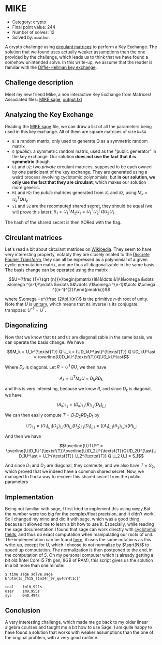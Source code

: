 # MIKE

- Category: crypto
- Final point value: 244
- Number of solves: 12
- Solved by: `mouthon`

A crypto challenge using [circulant matrices](https://en.wikipedia.org/wiki/Circulant_matrix) to perform a Key Exchange. The solution that we found uses actually weaker assumptions than the one provided by the challenge, which leads us to think that we have found a somehow unintended solve. In this write-up, we assume that the reader is familiar with the [Diffie-Hellman key exchange](https://en.wikipedia.org/wiki/Diffie%E2%80%93Hellman_key_exchange).

## Challenge description

Meet my new friend Mike, a non Interactive Key Exchange from Matrices!
Associated files: [MIKE.sage](./MIKE.sage), [output.txt](./output.txt)

## Analyzing the Key Exchange

Reading the [MIKE.sage](./MIKE.sage) file, we can draw a list of all the parameters being used in this key exchange. All of them are square matrices of size `N=64`
- `B`: a random matrix, only used to generate Q as a symmetric random matrix
- `Q` (*public*): a symmetric random matrix, used as the "public generator" in the key exchange. Our solution **does not use the fact that it is symmetric** though.
- `U1` and `U2`: two *private* circulant matrices, supposed to be each owned by one participant of the key exchange. They are generated using a weird process involving cyclotomic polynomials, but **in our solution, we only use the fact that they are circulant**, which makes our solution more generic.
- `M1` and `M2`: the *public* matrices generated from `U1` and `U2`, using $M_k = U_k^{\textsf{T}} Q U_k$
- `S1` and `S2` are the recomputed shared secret, they should be equal (we will prove this later): $S_1 = U_1^{\textsf{T}} M_2 U_1 = U_1^{\textsf{T}} U_2^{\textsf{T}} Q U_2 U_1$

The hash of the shared secret is then XORed with the flag.

## Circulant matrices

Let's read a bit about circulant matrices on [Wikipedia](https://en.wikipedia.org/wiki/Circulant_matrix). They seem to have very interesting property, notably they are closely related to the [Discrete Fourier Transform](https://en.wikipedia.org/wiki/Discrete_Fourier_transform#The_unitary_DFT), they can all be expressed as a polynomial of a given cyclic permutation matrix, and are thus all diagonalizable in the same basis. The basis change can be operated using the matrix
```math
U={\frac {1}{\sqrt {n}}}{\begin{pmatrix}1&1&\dots &1\\1&\omega &\dots &\omega ^{n-1}\\\vdots &\vdots &&\vdots \\1&\omega ^{n-1}&\dots &\omega ^{(n-1)^{2}}\end{pmatrix}}
```
where $\omega =e^{\frac {2i\pi }{n}}$ is the primitive $n$-th root of unity. Note that $U$ is [unitary](https://en.wikipedia.org/wiki/Unitary_matrix), which means that its inverse is its conjugate transpose: $U^{-1} = U^*$.

## Diagonalizing

Now that we know that `U1` and `U2` are diagonalizable in the same basis, we can operate the basis change. We have
```math
M_k = U_k^{\textsf{T}} Q U_k = (UD_kU^\ast)^{\textsf{T}} Q UD_kU^\ast = \overline{U}D_kU^{\textsf{T}}QUD_kU^\ast
```

Where $D_k$ is diagonal. Let $R = U^{\textsf{T}}QU$, we then have

```math
A_k = U^{\textsf{T}}M_kU = D_k R D_k
```

and this is very interesting, because we know $R$, and since $D_k$ is diagonal, we have
```math
(A_k)_{i, j} = (D_k)_{i,i} (R)_{i,j}(D_k)_{j, j}
```

We can then easily compute $T = D_1D_2RD_2D_1$ by 

```math
(T)_{i, j} = (D_1)_{i,i}(D_2)_{i,i} (R)_{i,j}(D_2)_{j, j}(D_1)_{j, j} = ((A_1)_{i, j} (A_2)_{i, j})/(R)_{i,j}
```

And then we have

$$\overline{U}TU^* = \overline{U}D_1U^{\textsf{T}}\overline{U}D_2U^{\textsf{T}}QUD_2U^{\ast}UD_1U^\ast = U_1^{\textsf{T}} U_2^{\textsf{T}} Q U_2 U_1 = S_1$$

And since $D_1$ and $D_2$ are diagonal, they commute, and we also have $T = S_2$, which proved that we indeed have a common shared secret. Now, we managed to find a way to recover this shared secret from the public parameters

## Implementation

Being not familiar with sage, I first tried to implement this using `numpy`.But the number were too big for the complex/float precision, and it didn't work. So I changed my mind and did it with sage, which was a good thing because it allowed me to learn a bit how to use it. Especially, while reading the sage documentation I found that sage can work directly with [cyclotomic fields](https://doc.sagemath.org/html/en/reference/number_fields/sage/rings/number_field/number_field.html#sage.rings.number_field.number_field.CyclotomicFieldFactory), and thus do exact computation when manipulating our roots of unit. The implementation can be found [here](./solve.sage), it uses the same notations as this write-up, except for $U$, which I choose to not normalize by $\sqrt{N}$ to speed up computation. The normalization is then postponed to the end, in the computation of $S$. On my personal computer which is already getting a bit old (Intel Core i5 7th gen, 8GB of RAM), this script gives us the solution in a bit more than one minute:
```shell
$ time sage solve.sage
b'ptm{1s_7h15_l1n34r_0r_qu4dr4t1c}'

real    1m10,921s
user    1m9,955s
sys     0m0,494s
```

## Conclusion

A very interesting challenge, which made me go back to my older linear algebra courses and taught me a bit how to use Sage. I am quite happy to have found a solution that works with weaker assumptions than the one of the original problem, with a very good runtime.
